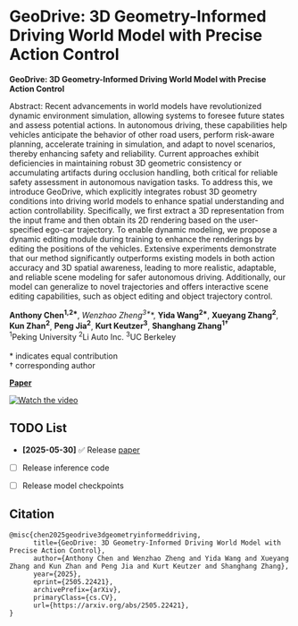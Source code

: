 # GeoDrive: 3D Geometry-Informed Driving World Model with Precise Action Control

**GeoDrive: 3D Geometry-Informed Driving World Model with Precise Action Control**<br>

Abstract: Recent advancements in world models have revolutionized dynamic environment simulation, allowing systems to foresee future states and assess potential actions. In autonomous driving, these capabilities help vehicles anticipate the behavior of other road users, perform risk-aware planning, accelerate training in simulation, and adapt to novel scenarios, thereby enhancing safety and reliability. Current approaches exhibit deficiencies in maintaining robust 3D geometric consistency or accumulating artifacts during occlusion handling, both critical for reliable safety assessment in autonomous navigation tasks. To address this, we introduce GeoDrive, which explicitly integrates robust 3D geometry conditions into driving world models to enhance spatial understanding and action controllability. Specifically, we first extract a 3D representation from the input frame and then obtain its 2D rendering based on the user-specified ego-car trajectory. To enable dynamic modeling, we propose a dynamic editing module during training to enhance the renderings by editing the positions of the vehicles. Extensive experiments demonstrate that our method significantly outperforms existing models in both action accuracy and 3D spatial awareness, leading to more realistic, adaptable, and reliable scene modeling for safer autonomous driving. Additionally, our model can generalize to novel trajectories and offers interactive scene editing capabilities, such as object editing and object trajectory control.

**Anthony Chen<sup>1,2\*</sup>**, **Wenzhao Zheng*<sup>3\*</sup>**, **Yida Wang<sup>2\*</sup>**, **Xueyang Zhang<sup>2</sup>**, **Kun Zhan<sup>2</sup>**, **Peng Jia<sup>2</sup>**, **Kurt Keutzer<sup>3</sup>**, **Shanghang Zhang<sup>1†</sup>**  
<sup>1</sup>Peking University  <sup>2</sup>Li Auto Inc.  <sup>3</sup>UC Berkeley  
<br>
\* indicates equal contribution  
† corresponding author  


**[Paper](https://arxiv.org/abs/2505.22421)**

[![Watch the video](https://img.youtube.com/vi/LECkvCff6v0/0.jpg)](https://www.youtube.com/watch?v=LECkvCff6v0)

## TODO List

- **[2025-05-30]** ✅ Release [paper](https://arxiv.org/abs/2505.22421)
- [ ] Release inference code
- [ ] Release model checkpoints


## Citation
```
@misc{chen2025geodrive3dgeometryinformeddriving,
      title={GeoDrive: 3D Geometry-Informed Driving World Model with Precise Action Control}, 
      author={Anthony Chen and Wenzhao Zheng and Yida Wang and Xueyang Zhang and Kun Zhan and Peng Jia and Kurt Keutzer and Shanghang Zhang},
      year={2025},
      eprint={2505.22421},
      archivePrefix={arXiv},
      primaryClass={cs.CV},
      url={https://arxiv.org/abs/2505.22421}, 
}
```
